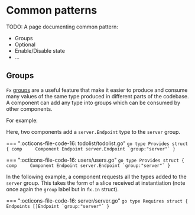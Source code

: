 # Common patterns

TODO: A page documenting common pattern:

* Groups
* Optional
* Enable/Disable state
* ...

## Groups

`Fx` [groups](https://pkg.go.dev/go.uber.org/fx#hdr-Value_Groups) are a useful feature that make it easier to produce
and consume many values of the same type produced in different parts of the codebase. A component can add any type into
groups which can be consumed by other components.

For example:

Here, two components add a `server.Endpoint` type to the `server` group.

=== ":octicons-file-code-16: todolist/todolist.go"
    ```go
    type Provides struct {
        comp     Component
        Endpoint server.Endpoint `group:"server"`
    }
    ```

=== ":octicons-file-code-16: users/users.go"
    ```go
    type Provides struct {
        comp     Component
        Endpoint server.Endpoint `group:"server"`
    }
    ```

In the following example, a component requests all the types added to the `server` group. This takes the form of a slice received at
instantiation (note once again the `group` label but in `fx.In` struct).

=== ":octicons-file-code-16: server/server.go"
    ```go
    type Requires struct {
        Endpoints []Endpoint `group:"server"`
    }
    ```

